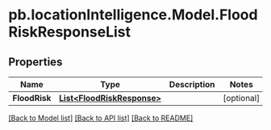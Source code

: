 # pb.locationIntelligence.Model.FloodRiskResponseList
## Properties

Name | Type | Description | Notes
------------ | ------------- | ------------- | -------------
**FloodRisk** | [**List&lt;FloodRiskResponse&gt;**](FloodRiskResponse.md) |  | [optional] 

[[Back to Model list]](../README.md#documentation-for-models) [[Back to API list]](../README.md#documentation-for-api-endpoints) [[Back to README]](../README.md)

